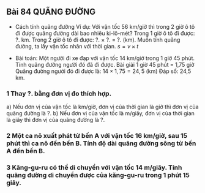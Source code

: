 ## Bài 84 QUÃNG ĐƯỜNG

* Cách tính quãng đường
  Ví dụ: Với vận tốc 56 km/giờ thì trong 2 giờ ô tô đi được quãng đường dài bao nhiêu ki-lô-mét?
  Trong 1 giờ ô tô đi được: ?. km.
  Trong 2 giờ ô tô đi được: ?. $\times$ ?. = ?. (km).
  Muốn tính quãng đường, ta lấy vận tốc nhân với thời gian.
  $s = v \times t$

* Bài toán: Một người đi xe đạp với vận tốc 14 km/giờ trong 1 giờ 45 phút. Tính quãng đường người đó đã đi được.
  Bài giải
  1 giờ 45 phút = 1,75 giờ
  Quãng đường người đó đi được là:
  $14 \times 1,75 = 24,5$ (km)
  Đáp số: 24,5 km.

### 1 Thay ?. bằng đơn vị đo thích hợp.
a) Nếu đơn vị của vận tốc là km/giờ, đơn vị của thời gian là giờ thì đơn vị của quãng đường là ?.
b) Nếu đơn vị của vận tốc là m/giây, đơn vị của thời gian là giây thì đơn vị của quãng đường là ?.

### 2 Một ca nô xuất phát từ bến A với vận tốc 16 km/giờ, sau 15 phút thì ca nô đến bến B. Tính độ dài quãng đường sông từ bến A đến bến B.

### 3 Kăng-gu-ru có thể di chuyển với vận tốc 14 m/giây. Tính quãng đường di chuyển được của kăng-gu-ru trong 1 phút 15 giây.
